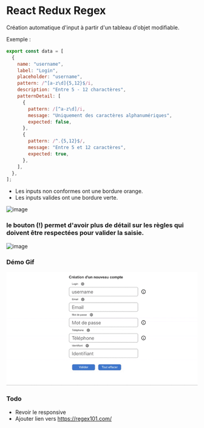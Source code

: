 # React Redux Regex

Création automatique d'input à partir d'un tableau d'objet modifiable.

Exemple :

```js
export const data = [
  {
    name: "username",
    label: "Login",
    placeholder: "username",
    pattern: /^[a-z\d]{5,12}$/i,
    description: "Entre 5 - 12 charactères",
    patternDetail: [
      {
        pattern: /[^a-z\d]/i,
        message: "Uniquement des caractères alphanumériques",
        expected: false,
      },
      {
        pattern: /^.{5,12}$/,
        message: "Entre 5 et 12 caractères",
        expected: true,
      },
    ],
  },
];
```

- Les inputs non conformes ont une bordure orange.
- Les inputs valides ont une bordure verte.

![image](https://user-images.githubusercontent.com/31165759/75120280-ba579900-568a-11ea-99fa-d96f029de16c.png)

### le bouton (!) permet d'avoir plus de détail sur les règles qui doivent être respectées pour valider la saisie.

![image](https://user-images.githubusercontent.com/31165759/75120414-14a52980-568c-11ea-8227-b88038817a32.png)

### Démo Gif

![Gif demo](src/demo/react-regex.gif)

### Todo

- Revoir le responsive
- Ajouter lien vers https://regex101.com/
